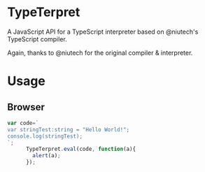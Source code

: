 # TypeTerpret
A JavaScript API for a TypeScript interpreter based on @niutech's TypeScript compiler.

Again, thanks to @niutech for the original compiler & interpreter.

# Usage
## Browser
```javascript
var code=`
var stringTest:string = "Hello World!";
console.log(stringTest);
`;
      TypeTerpret.eval(code, function(a){
        alert(a);
      });
```
